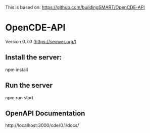 This is based on: https://github.com/buildingSMART/OpenCDE-API


# OpenCDE-API
Version 0.7.0 (https://semver.org/)

## Install the server:

npm install

## Run the server
npm run start


## OpenAPI Documentation

http://localhost:3000/cde/0.1/docs/

